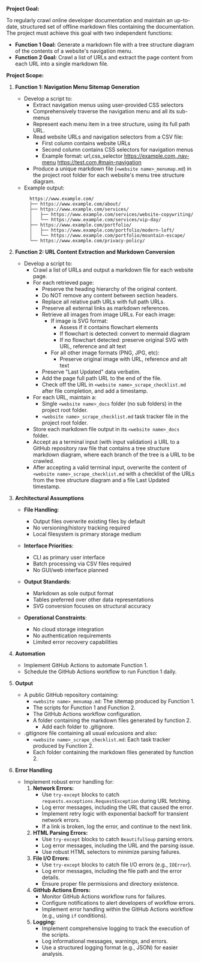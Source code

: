 **Project Goal:**

To regularly crawl online developer documentation and maintain an up-to-date, structured set of offline markdown files containing the documentation. The project must achieve this goal with two independent functions:

- **Function 1 Goal:** Generate a markdown file with a tree structure diagram of the contents of a website's navigation menu.
- **Function 2 Goal:** Crawl a list of URLs and extract the page content from each URL into a single markdown file.

**Project Scope:**

1.  **Function 1: Navigation Menu Sitemap Generation**

    - Develop a script to:
      - Extract navigation menus using user-provided CSS selectors
      - Comprehensively traverse the navigation menu and all its sub-menus
      - Represent each menu item in a tree structure, using its full path URL.
      - Read website URLs and navigation selectors from a CSV file:
        - First column contains website URLs
        - Second column contains CSS selectors for navigation menus
        - Example format:
          url,css_selector
          https://example.com,.nav-menu
          https://test.com,#main-navigation
      - Produce a unique markdown file (`<website name>_menumap.md`) in the project root folder for each website's menu tree structure diagram.
    - Example output:
      ```
        https://www.example.com/
        ├── https://www.example.com/about/
        ├── https://www.example.com/services/
        │   ├── https://www.example.com/services/website-copywriting/
        │   └── https://www.example.com/services/vip-day/
        ├── https://www.example.com/portfolio/
        │   ├── https://www.example.com/portfolio/modern-loft/
        │   └── https://www.example.com/portfolio/mountain-escape/
        └── https://www.example.com/privacy-policy/
      ```

2.  **Function 2: URL Content Extraction and Markdown Conversion**

    - Develop a script to:
      - Crawl a list of URLs and output a markdown file for each website page.
      - For each retrieved page:
        - Preserve the heading hierarchy of the original content.
        - Do NOT remove any content between section headers.
        - Replace all relative path URLs with full path URLs.
        - Preserve all external links as markdown references.
        - Retrieve all images from image URLs. For each image:
          - If image is SVG format:
            - Assess if it contains flowchart elements
            - If flowchart is detected: convert to mermaid diagram
            - If no flowchart detected: preserve original SVG with URL, reference and alt text
          - For all other image formats (PNG, JPG, etc):
            - Preserve original image with URL, reference and alt text
        - Preserve "Last Updated" data verbatim.
        - Add the page full path URL to the end of the file.
        - Check off the URL in `<website name>_scrape_checklist.md` after file completion, and add a timestamp.
      - For each URL, maintain a:
        - Single `<website name>_docs` folder (no sub folders) in the project root folder.
        - `<website name>_scrape_checklist.md` task tracker file in the project root folder.
      - Store each markdown file output in its `<website name>_docs` folder.
      - Accept as a terminal input (with input validation) a URL to a GitHub repository raw file that contains a tree structure markdown diagram, where each branch of the tree is a URL to be crawled.
      - After accepting a valid terminal input, overwrite the content of `<website name>_scrape_checklist.md` with a checklist of the URLs from the tree structure diagram and a file Last Updated timestamp.

3.  **Architectural Assumptions**

    - **File Handling**:

      - Output files overwrite existing files by default
      - No versioning/history tracking required
      - Local filesystem is primary storage medium

    - **Interface Priorities**:

      - CLI as primary user interface
      - Batch processing via CSV files required
      - No GUI/web interface planned

    - **Output Standards**:

      - Markdown as sole output format
      - Tables preferred over other data representations
      - SVG conversion focuses on structural accuracy

    - **Operational Constraints**:
      - No cloud storage integration
      - No authentication requirements
      - Limited error recovery capabilities

4.  **Automation**

    - Implement GitHub Actions to automate Function 1.
    - Schedule the GitHub Actions workflow to run Function 1 daily.

5.  **Output**

    - A public GitHub repository containing:
      - `<website name>_menumap.md`: The sitemap produced by Function 1.
      - The scripts for Function 1 and Function 2.
      - The GitHub Actions workflow configuration.
      - A folder containing the markdown files generated by function 2.
        - Add each folder to .gitignore.
    - .gitignore file containing all usual exlcusions and also:
      - `<website name>_scrape_checklist.md`: Each task tracker produced by Function 2.
      - Each folder containing the markdown files generated by function 2.

6.  **Error Handling**
    - Implement robust error handling for:
      1.  **Network Errors:**
          - Use `try-except` blocks to catch `requests.exceptions.RequestException` during URL fetching.
          - Log error messages, including the URL that caused the error.
          - Implement retry logic with exponential backoff for transient network errors.
          - If a link is broken, log the error, and continue to the next link.
      2.  **HTML Parsing Errors:**
          - Use `try-except` blocks to catch `BeautifulSoup` parsing errors.
          - Log error messages, including the URL and the parsing issue.
          - Use robust HTML selectors to minimize parsing failures.
      3.  **File I/O Errors:**
          - Use `try-except` blocks to catch file I/O errors (e.g., `IOError`).
          - Log error messages, including the file path and the error details.
          - Ensure proper file permissions and directory existence.
      4.  **GitHub Actions Errors:**
          - Monitor GitHub Actions workflow runs for failures.
          - Configure notifications to alert developers of workflow errors.
          - Implement error handling within the GitHub Actions workflow (e.g., using `if` conditions).
      5.  **Logging:**
          - Implement comprehensive logging to track the execution of the scripts.
          - Log informational messages, warnings, and errors.
          - Use a structured logging format (e.g., JSON) for easier analysis.
